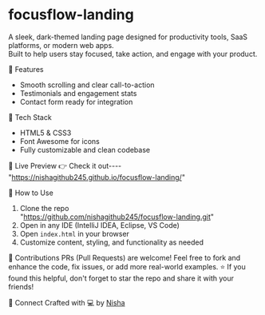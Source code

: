 # focusflow-landing
A sleek, dark-themed landing page designed for productivity tools, SaaS platforms, or modern web apps.  
Built to help users stay focused, take action, and engage with your product.

🌟 Features
- Smooth scrolling and clear call-to-action
- Testimonials and engagement stats
- Contact form ready for integration

🚀 Tech Stack
- HTML5 & CSS3
- Font Awesome for icons
- Fully customizable and clean codebase

📸 Live Preview
👉 Check it out---- "https://nishagithub245.github.io/focusflow-landing/"


🚀 How to Use
1. Clone the repo  
   "https://github.com/nishagithub245/focusflow-landing.git"
2. Open in any IDE (IntelliJ IDEA, Eclipse, VS Code)
3. Open `index.html` in your browser
4. Customize content, styling, and functionality as needed



🤝 Contributions
PRs (Pull Requests) are welcome! Feel free to fork and enhance the code, fix issues, or add more real-world examples.
⭐ If you found this helpful, don't forget to star the repo and share it with your friends!



🔗 Connect
Crafted with 💻 by [Nisha](https://github.com/nishagithub245)

